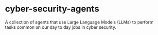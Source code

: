 # cyber-security-agents
A collection of agents that use Large Language Models (LLMs) to perform tasks common on our day to day jobs in cyber security.
